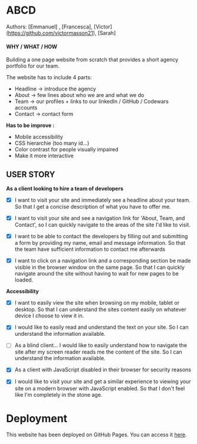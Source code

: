 # ABCD
Authors: [Emmanuel] , [Francesca], [Victor] (https://github.com/victormasson21), [Sarah]

#### WHY / WHAT / HOW
Building a one page website from scratch that provides a short agency portfolio for our team.

The website has to include 4 parts:
- Headline -> introduce the agency
- About -> few lines about who we are and what we do
- Team -> our profiles + links to our linkedIn / GitHub / Codewars accounts
- Contact -> contact form

**Has to be improve :**
-  Mobile accessibility
- CSS hierarchie (too many id...)
- Color contrast for people visually impaired
- Make it more interactive


## USER STORY
**As a client looking to hire a team of developers**

- [x] I want to visit your site and immediately see a headline about your team. So that I get a concise description of what you have to offer me.

- [x] I want to visit your site and see a navigation link for 'About, Team, and Contact', so I can quickly navigate to the areas of the site I'd like to visit.

- [x] I want to be able to contact the developers by filling out and submitting a form by providing my name, email and message information. So that the team have sufficient information to contact me afterwards

- [x] I want to click on a navigation link and a corresponding section be made visible in the browser window on the same page. So that I can quickly navigate around the site without having to wait for new pages to be loaded.


**Accessibility**

- [x] I want to easily view the site when browsing on my mobile, tablet or desktop. So that I can understand the sites content easily on whatever device I choose to view it in.

- [x] I would like to easily read and understand the text on your site. So I can understand the information available.

- [ ] As a blind client... I would like to easily understand how to navigate the site after my screen reader reads me the content of the site. So I can understand the information available.

- [x] As a client with JavaScript disabled in their browser for security reasons

- [x] I would like to visit your site and get a similar experience to viewing your site on a modern browser with JavaScript enabled. So that I don't feel like I'm completely in the stone age.


# Deployment
This website has been deployed on GitHub Pages. You can access it [here](https://fac-17.github.io/ABCD-week1/).

